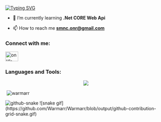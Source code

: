 <a href="https://git.io/typing-svg"><img src="https://readme-typing-svg.demolab.com?font=Kanit&weight=700&size=25&duration=2000&pause=1000&color=00F762&background=FF4F1000&vCenter=true&random=false&width=435&lines=Hi+%F0%9F%91%8B%2C+I'm+Onur+Somuncu;A+computer+engineering+student;+who+has+been+learning+and;+continuing+to+learn+for+3+years." alt="Typing SVG" /></a>

- 🌱 I’m currently learning **.Net CORE Web Api**

- 📫 How to reach me **smnc.onr@gmail.com**

<h3 align="left">Connect with me:</h3>
<p align="left">
<a href="https://linkedin.com/in/onur-somuncu-26137a224" target="blank"><img align="center" src="https://raw.githubusercontent.com/rahuldkjain/github-profile-readme-generator/master/src/images/icons/Social/linked-in-alt.svg" alt="onur-somuncu-26137a224" height="30" width="40" /></a>
</p>

<h3 align="left">Languages and Tools:</h3>
<p align="center">
  <a href="https://skillicons.dev">
    <img src="https://skillicons.dev/icons?i=flutter,anaconda,cs,css,html,js,dotnet,pycharm,py,visualstudio,vscode" />
  </a>
</p>


<p>&nbsp;<img align="center" src="https://github-readme-stats.vercel.app/api?username=warmarr&show_icons=true&locale=en" alt="warmarr" /></p>
<picture>
  <source media="(prefers-color-scheme: dark)" srcset="github-snake-dark.svg" />
  <source media="(prefers-color-scheme: light)" srcset="github-snake.svg" />
  <img alt="github-snake" src="github-snake.svg" />
</picture>
![snake gif](https://github.com/Warmarr/Warmarr/blob/output/github-contribution-grid-snake.gif)
